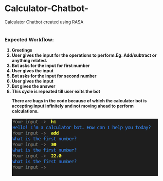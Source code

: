 # Calculator-Chatbot-
Calculator Chatbot created using RASA<br><br>
<b><h3>Expected Workflow:</h3>
<ol>
<li>Greetings 
<li>User gives the input for the operations to perform.Eg: Add/subtract or anything related.
<li>Bot asks for the input for first number 
<li>User gives the input
<li>Bot asks for the input for second number
<li>User gives the input
<li>Bot gives the answer
<li>This cycle is repeated till user exits the bot


There are bugs in the code because of which the calculator bot is accepting input infinitely and not moving ahead to perform calculations.<br><br>
<img src="/calculator/chatbot_screenshot1.png">
